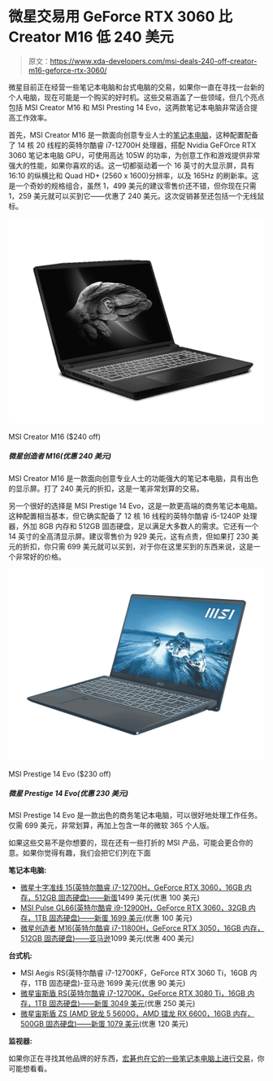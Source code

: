 # 微星交易用 GeForce RTX 3060 比 Creator M16 低 240 美元

> 原文：<https://www.xda-developers.com/msi-deals-240-off-creator-m16-geforce-rtx-3060/>

微星目前正在经营一些笔记本电脑和台式电脑的交易，如果你一直在寻找一台新的个人电脑，现在可能是一个购买的好时机。这些交易涵盖了一些领域，但几个亮点包括 MSI Creator M16 和 MSI Presting 14 Evo，这两款笔记本电脑非常适合提高工作效率。

首先，MSI Creator M16 是一款面向创意专业人士的[笔记本电脑](https://www.xda-developers.com/best-creator-laptops/)，这种配置配备了 14 核 20 线程的英特尔酷睿 i7-12700H 处理器，搭配 Nvidia GeFOrce RTX 3060 笔记本电脑 GPU，可使用高达 105W 的功率，为创意工作和游戏提供非常强大的性能，如果你喜欢的话。这一切都驱动着一个 16 英寸的大显示屏，具有 16:10 的纵横比和 Quad HD+ (2560 x 1600)分辨率，以及 165Hz 的刷新率。这是一个奇妙的规格组合，虽然 1，499 美元的建议零售价还不错，但你现在只需 1，259 美元就可以买到它——优惠了 240 美元。这次促销甚至还包括一个无线鼠标。

 <picture>![The MSI Creator M16 is a powerful laptop for creative professional swith a great display. With a $240 discount, it becomes a fantastic deal for the price.](img/f2cdb91e238c4c0227bc386acef41adc.png)</picture> 

MSI Creator M16 ($240 off)

##### 微星创造者 M16(优惠 240 美元)

MSI Creator M16 是一款面向创意专业人士的功能强大的笔记本电脑，具有出色的显示屏。打了 240 美元的折扣，这是一笔非常划算的交易。

另一个很好的选择是 MSI Prestige 14 Evo，这是一款更高端的商务笔记本电脑。这种配置相当基本，但它确实配备了 12 核 16 线程的英特尔酷睿 i5-1240P 处理器，外加 8GB 内存和 512GB 固态硬盘，足以满足大多数人的需求。它还有一个 14 英寸的全高清显示屏。建议零售价为 929 美元，这有点贵，但如果打 230 美元的折扣，你只需 699 美元就可以买到，对于你在这里买到的东西来说，这是一个非常好的价格。

 <picture>![The MSI Prestige 14 Evo is a great business laptop that can handle work tasks just very well. For just $699, it's a very good deal, plus it includes one year of Microsoft 365 Personal.](img/bfd42050a1d598603547948aae56bed1.png)</picture> 

MSI Prestige 14 Evo ($230 off)

##### 微星 Prestige 14 Evo(优惠 230 美元)

MSI Prestige 14 Evo 是一款出色的商务笔记本电脑，可以很好地处理工作任务。仅需 699 美元，非常划算，再加上包含一年的微软 365 个人版。

如果这些交易不是你想要的，现在还有一些打折的 MSI 产品，可能会更合你的意。如果你觉得有趣，我们会把它们列在下面

**笔记本电脑:**

*   [微星十字准线 15(英特尔酷睿 i7-12700H，GeForce RTX 3060，16GB 内存，512GB 固态硬盘)——新蛋](https://redirect.viglink.com/?key=f246be432ee335db8d1b13f098db73cc&cuid=UUxdaUeUpU43983&u=https%3A%2F%2Fwww.newegg.com%2Fp%2FN82E16834156220)1499 美元(优惠 100 美元)
*   [MSI Pulse GL66(英特尔酷睿 i9-12900H，GeForce RTX 3060，32GB 内存，1TB 固态硬盘)——新蛋 1699 美元](https://redirect.viglink.com/?key=f246be432ee335db8d1b13f098db73cc&cuid=UUxdaUeUpU43983&u=https%3A%2F%2Fwww.newegg.com%2Fblack-msi-gl-series-pulse-gl66-12uek-688-gaming%2Fp%2FN82E16834156280)(优惠 100 美元)
*   [微星创造者 M16(英特尔酷睿 i7-11800H，GeForce RTX 3050，16GB 内存，512GB 固态硬盘)——亚马逊](https://www.amazon.com/MSI-Creator-M16-Professional-Laptop/dp/B098X4777X?tag=xda-33432fo-20&ascsubtag=UUxdaUeUpU43983&asc_refurl=https%3A%2F%2Fwww.xda-developers.com%2Fmsi-deals-240-off-creator-m16-geforce-rtx-3060%2F&asc_campaign=Affiliate)1099 美元(优惠 400 美元)

**台式机:**

*   MSI Aegis RS(英特尔酷睿 i7-12700KF，GeForce RTX 3060 Ti，16GB 内存，1TB 固态硬盘)-亚马逊 1699 美元(优惠 90 美元)
*   [微星宙斯盾 RS(英特尔酷睿 i7-12700K，GeForce RTX 3080 Ti，16GB 内存，1TB 固态硬盘)——新蛋 3049 美元](https://redirect.viglink.com/?key=f246be432ee335db8d1b13f098db73cc&cuid=UUxdaUeUpU43983&u=https%3A%2F%2Fwww.newegg.com%2Fmsi-aegis-rs-12tf-254us%2Fp%2FN82E16883152937)(优惠 250 美元)
*   [微星宙斯盾 ZS (AMD 锐龙 5 5600G，AMD 镭龙 RX 6600，16GB 内存，500GB 固态硬盘)——新蛋 1079 美元](https://redirect.viglink.com/?key=f246be432ee335db8d1b13f098db73cc&cuid=UUxdaUeUpU43983&u=https%3A%2F%2Fwww.newegg.com%2Fmsi-aegis-zs-5dq-280us%2Fp%2FN82E16883151042)(优惠 120 美元)

**监视器:**

如果你正在寻找其他品牌的好东西，[宏碁也在它的一些笔记本电脑上进行交易](https://www.xda-developers.com/acer-aspire-7-with-rtx-3050-sale/)，你可能想看看。